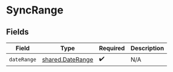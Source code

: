 # SyncRange


## Fields

| Field                                                       | Type                                                        | Required                                                    | Description                                                 |
| ----------------------------------------------------------- | ----------------------------------------------------------- | ----------------------------------------------------------- | ----------------------------------------------------------- |
| `dateRange`                                                 | [shared.DateRange](../../../sdk/models/shared/daterange.md) | :heavy_check_mark:                                          | N/A                                                         |